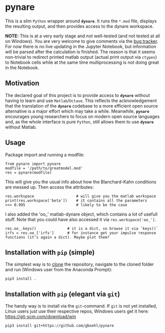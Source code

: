 # pynare

This is a slim `Python` wrapper around **`dynare`**. It runs the `*.mod` file, displays the resulting output, and then provides access to the dynare workspace. 

**NOTE:** This is at a very early stage and not well-tested (and not tested at all on Windows). You are very welcome to give comments via the [bug tracker](https://github.com/gboehl/pynare/issues). For now there is no live updating in the Jupyter Notebook, but information will be parsed after the calculation is finished. The reason is that it seems non-trivial to redirect printed matlab output (actual print output via `ctypes`) to Notebook cells while at the same time multiprocessing is not doing great in the Notebook.


## Motivation

The declared goal of this project is to provide access to **`dynare`** without having to learn and use `Matlab`/`Octave`. This reflects the acknowledgement that the translation of the **`dynare`** codebase to a more efficient open source alternative is a major effort which may take a while. Meanwhile, **`pynare`** encourages young researchers to focus on modern open source languages and, as the whole interface is pure `Python`, still allows them to use **`dynare`** without Matlab.


## Usage
Package import and running a modfile:
```
from pynare import pynare
modfile = '/path/to/greatmodel.mod'
res = pynare(modfile)
```

This will give you the usual info about how the Blanchard-Kahn conditions are messed up. Then access the attributes:
```
res.workspace                   # will give you the matlab workspace
print(res.workspace['beta'])    # it contains all the parameters
>>> 0.995                       # likely to be the case
```

I also added the 'oo_' matlab-dynare object, which contains a lot of usefull stuff. Note that you could have also accessed it via `res.workspace['oo_']`.
```
res.oo_.keys()              # it is a dict, so browse it via `keys()`
irfs = res.oo_['irfs']      # for instance get your impulse response functions (it's again a dict). Maybe plot them?
```


## Installation with `pip` (simple)

The simplest way is to [clone](https://github.com/gboehl/pynare/archive/master.zip) the repository, navigate to the cloned folder and run (Windows user from the Anaconda Prompt):
```
pip3 install .
```

## Installation with `pip` (elegant via `git`)

The handy way is to install via the `git`-command. If `git` is not yet installed, Linux users just use their respective repos, Windows users get it here: https://git-scm.com/download/win

```
pip3 install git+https://github.com/gboehl/pynare
```
